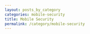 ```yaml
---
layout: posts_by_category
categories: mobile-security
title: Mobile Security
permalink: /category/mobile-security
---
```

